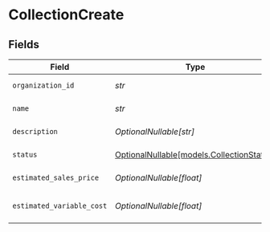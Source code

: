 # CollectionCreate


## Fields

| Field                                                                      | Type                                                                       | Required                                                                   | Description                                                                |
| -------------------------------------------------------------------------- | -------------------------------------------------------------------------- | -------------------------------------------------------------------------- | -------------------------------------------------------------------------- |
| `organization_id`                                                          | *str*                                                                      | :heavy_check_mark:                                                         | Organization ID                                                            |
| `name`                                                                     | *str*                                                                      | :heavy_check_mark:                                                         | Collection name                                                            |
| `description`                                                              | *OptionalNullable[str]*                                                    | :heavy_minus_sign:                                                         | Collection description                                                     |
| `status`                                                                   | [OptionalNullable[models.CollectionStatus]](../models/collectionstatus.md) | :heavy_minus_sign:                                                         | Collection status                                                          |
| `estimated_sales_price`                                                    | *OptionalNullable[float]*                                                  | :heavy_minus_sign:                                                         | Estimated sales price                                                      |
| `estimated_variable_cost`                                                  | *OptionalNullable[float]*                                                  | :heavy_minus_sign:                                                         | Estimated variable cost                                                    |